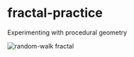 # fractal-practice
Experimenting with procedural geometry

![random-walk fractal](https://i.imgur.com/xKqLIsE.png)

